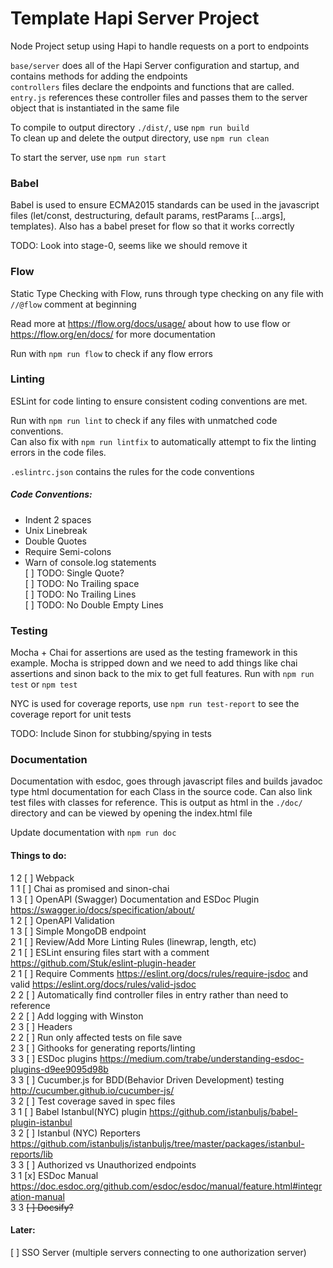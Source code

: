 # Template Hapi Server Project

Node Project setup using Hapi to handle requests on a port to endpoints

`base/server` does all of the Hapi Server configuration and startup, and contains methods for adding the endpoints  
`controllers` files declare the endpoints and functions that are called.  
`entry.js` references these controller files and passes them to the server object that is instantiated in the same file  


To compile to output directory `./dist/`, use `npm run build`  
To clean up and delete the output directory, use `npm run clean`  

To start the server, use `npm run start`  

### Babel
Babel is used to ensure ECMA2015 standards can be used in the javascript files
 (let/const, destructuring, default params, restParams [...args], templates).
Also has a babel preset for flow so that it works correctly

TODO: Look into stage-0, seems like we should remove it

### Flow
Static Type Checking with Flow, runs through type checking on any file with `//@flow` comment at beginning

Read more at https://flow.org/docs/usage/ about how to use flow or https://flow.org/en/docs/ for more documentation

Run with `npm run flow` to check if any flow errors

### Linting
ESLint for code linting to ensure consistent coding conventions are met.

Run with `npm run lint` to check if any files with unmatched code conventions.  
Can also fix with `npm run lintfix` to automatically attempt to fix the linting errors in the code files.

`.eslintrc.json` contains the rules for the code conventions

##### Code Conventions:
- Indent 2 spaces  
- Unix Linebreak  
- Double Quotes  
- Require Semi-colons
- Warn of console.log statements  
[ ] TODO: Single Quote?  
[ ] TODO: No Trailing space  
[ ] TODO: No Trailing Lines  
[ ] TODO: No Double Empty Lines  

### Testing
Mocha + Chai for assertions are used as the testing framework in this example. Mocha is stripped down
and we need to add things like chai assertions and sinon back to the mix to get full features. Run with
`npm run test` or `npm test`

NYC is used for coverage reports, use `npm run test-report` to see the coverage report for unit tests

TODO: Include Sinon for stubbing/spying in tests

### Documentation
Documentation with esdoc, goes through javascript files and builds javadoc type html documentation for
each Class in the source code. Can also link test files with classes for reference. This is output as
html in the `./doc/` directory and can be viewed by opening the index.html file

Update documentation with `npm run doc`

#### Things to do:

1 2 [ ] Webpack  
1 1 [ ] Chai as promised and sinon-chai  
1 3 [ ] OpenAPI (Swagger) Documentation and ESDoc Plugin https://swagger.io/docs/specification/about/  
1 2 [ ] OpenAPI Validation  
1 3 [ ] Simple MongoDB endpoint  
2 1 [ ] Review/Add More Linting Rules (linewrap, length, etc)  
2 1 [ ] ESLint ensuring files start with a comment https://github.com/Stuk/eslint-plugin-header  
2 1 [ ] Require Comments https://eslint.org/docs/rules/require-jsdoc and valid https://eslint.org/docs/rules/valid-jsdoc  
2 2 [ ] Automatically find controller files in entry rather than need to reference  
2 2 [ ] Add logging with Winston  
2 3 [ ] Headers  
2 2 [ ] Run only affected tests on file save  
2 3 [ ] Githooks for generating reports/linting  
3 3 [ ] ESDoc plugins https://medium.com/trabe/understanding-esdoc-plugins-d9ee9095d98b  
3 3 [ ] Cucumber.js for BDD(Behavior Driven Development) testing http://cucumber.github.io/cucumber-js/  
3 2 [ ] Test coverage saved in spec files  
3 1 [ ] Babel Istanbul(NYC) plugin https://github.com/istanbuljs/babel-plugin-istanbul  
3 2 [ ] Istanbul (NYC) Reporters https://github.com/istanbuljs/istanbuljs/tree/master/packages/istanbul-reports/lib  
3 3 [ ] Authorized vs Unauthorized endpoints  
3 1 [x] ESDoc Manual https://doc.esdoc.org/github.com/esdoc/esdoc/manual/feature.html#integration-manual  
3 3 ~~[ ] Docsify?~~  

#### Later:
[ ] SSO Server (multiple servers connecting to one authorization server)
